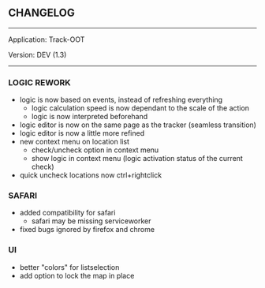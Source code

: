 ## CHANGELOG

---

Application:    Track-OOT

Version:        DEV (1.3)

---

### LOGIC REWORK
- logic is now based on events, instead of refreshing everything
    - logic calculation speed is now dependant to the scale of the action
    - logic is now interpreted beforehand
- logic editor is now on the same page as the tracker (seamless transition)
- logic editor is now a little more refined
- new context menu on location list
    - check/uncheck option in context menu
    - show logic in context menu (logic activation status of the current check)
- quick uncheck locations now ctrl+rightclick

### SAFARI
- added compatibility for safari
    - safari may be missing serviceworker
- fixed bugs ignored by firefox and chrome

### UI
- better "colors" for listselection
- add option to lock the map in place
